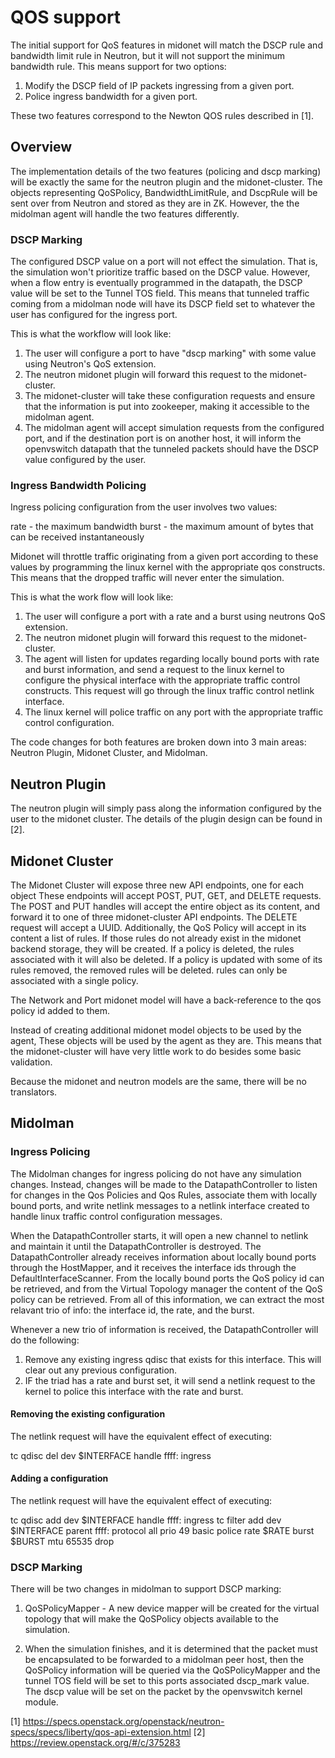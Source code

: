 # QOS support

The initial support for QoS features in midonet will match the DSCP
rule and bandwidth limit rule in Neutron, but it will not support the
minimum bandwidth rule. This means support for two options:

1. Modify the DSCP field of IP packets ingressing from a given port.
2. Police ingress bandwidth for a given port.

These two features correspond to the Newton QOS rules described in [1].

## Overview

The implementation details of the two features (policing and dscp marking)
will be exactly the same for the neutron plugin and the midonet-cluster. The
objects representing QoSPolicy, BandwidthLimitRule, and DscpRule will
be sent over from Neutron and stored as they are in ZK.  However, the
the midolman agent will handle the two features differently.

### DSCP Marking

The configured DSCP value on a port will not effect the simulation. That is,
the simulation won't prioritize traffic based on the DSCP value. However,
when a flow entry is eventually programmed in the datapath, the DSCP value
will be set to the Tunnel TOS field. This means that tunneled traffic coming
from a midolman node will have its DSCP field set to whatever the user has
configured for the ingress port.

This is what the workflow will look like:

1. The user will configure a port to have "dscp marking" with some value
   using Neutron's QoS extension.
2. The neutron midonet plugin will forward this request to the
   midonet-cluster.
3. The midonet-cluster will take these configuration requests and ensure
   that the information is put into zookeeper, making it accessible to
   the midolman agent.
4. The midolman agent will accept simulation requests from the configured
   port, and if the destination port is on another host, it will inform
   the openvswitch datapath that the tunneled packets should have the DSCP
   value configured by the user.

### Ingress Bandwidth Policing

Ingress policing configuration from the user involves two values:

rate - the maximum bandwidth
burst - the maximum amount of bytes that can be received instantaneously

Midonet will throttle traffic originating from a given port according to
these values by programming the linux kernel with the appropriate qos
constructs. This means that the dropped traffic will never enter the
simulation.

This is what the work flow will look like:

1. The user will configure a port with a rate and a burst using neutrons
   QoS extension.
2. The neutron midonet plugin will forward this request to the
   midonet-cluster.
3. The agent will listen for updates regarding locally bound ports with
   rate and burst information, and send a request to the linux kernel to
   configure the physical interface with the appropriate traffic control
   constructs. This request will go through the linux traffic control
   netlink interface.
4. The linux kernel will police traffic on any port with the appropriate
   traffic control configuration.


The code changes for both features are broken down into 3 main areas:
Neutron Plugin, Midonet Cluster, and Midolman.

## Neutron Plugin

The neutron plugin will simply pass along the information configured by
the user to the midonet cluster. The details of the plugin design can be
found in [2].

## Midonet Cluster

The Midonet Cluster will expose three new API endpoints, one for each object
These endpoints will accept POST, PUT, GET, and DELETE requests. The POST and
PUT handles will accept the entire object as its content, and forward it to one
of three midonet-cluster API endpoints. The DELETE request will accept a UUID.
Additionally, the QoS Policy will accept in its content a list of rules. If
those rules do not already exist in the midonet backend storage, they will be
created. If a policy is deleted, the rules associated with it will also be
deleted. If a policy is updated with some of its rules removed, the removed
rules will be deleted. rules can only be associated with a single policy.

The Network and Port midonet model will have a back-reference to the qos policy
id added to them.

Instead of creating additional midonet model objects to be used by the agent,
These objects will be used by the agent as they are. This means that the
midonet-cluster will have very little work to do besides some basic validation.

Because the midonet and neutron models are the same, there will be no
translators.

## Midolman

### Ingress Policing

The Midolman changes for ingress policing do not have any simulation
changes. Instead, changes will be made to the DatapathController to listen
for changes in the Qos Policies and Qos Rules, associate them with locally
bound ports, and write netlink messages to a netlink interface created to
handle linux traffic control configuration messages.

When the DatapathController starts, it will open a new channel to netlink and
maintain it until the DatapathController is destroyed. The DatapathController
already receives information about locally bound ports through the HostMapper,
and it receives the interface ids through the DefaultInterfaceScanner. From
the locally bound ports the QoS policy id can be retrieved, and from the
Virtual Topology manager the content of the QoS policy can be retrieved. From
all of this information, we can extract the most relavant trio of info: the
interface id, the rate, and the burst.

Whenever a new trio of information is received, the DatapathController will
do the following:

1. Remove any existing ingress qdisc that exists for this interface. This
   will clear out any previous configuration.
2. IF the triad has a rate and burst set, it will send a netlink request
   to the kernel to police this interface with the rate and burst.

#### Removing the existing configuration

The netlink request will have the equivalent effect of executing:

tc qdisc del dev $INTERFACE handle ffff: ingress

#### Adding a configuration

The netlink request will have the equivalent effect of executing:

tc qdisc add dev $INTERFACE handle ffff: ingress
tc filter add dev $INTERFACE parent ffff: protocol all prio 49
   basic police rate $RATE burst $BURST mtu 65535 drop

### DSCP Marking

There will be two changes in midolman to support DSCP marking:

1. QoSPolicyMapper - A new device mapper will be created for the virtual
   topology that will make the QoSPolicy objects available to the simulation.

2. When the simulation finishes, and it is determined that the packet must be
   encapsulated to be forwarded to a midolman peer host, then the QoSPolicy
   information will be queried via the QoSPolicyMapper and the tunnel TOS
   field will be set to this ports associated dscp_mark value. The dscp value
   will be set on the packet by the openvswitch kernel module.

[1] https://specs.openstack.org/openstack/neutron-specs/specs/liberty/qos-api-extension.html
[2] https://review.openstack.org/#/c/375283
